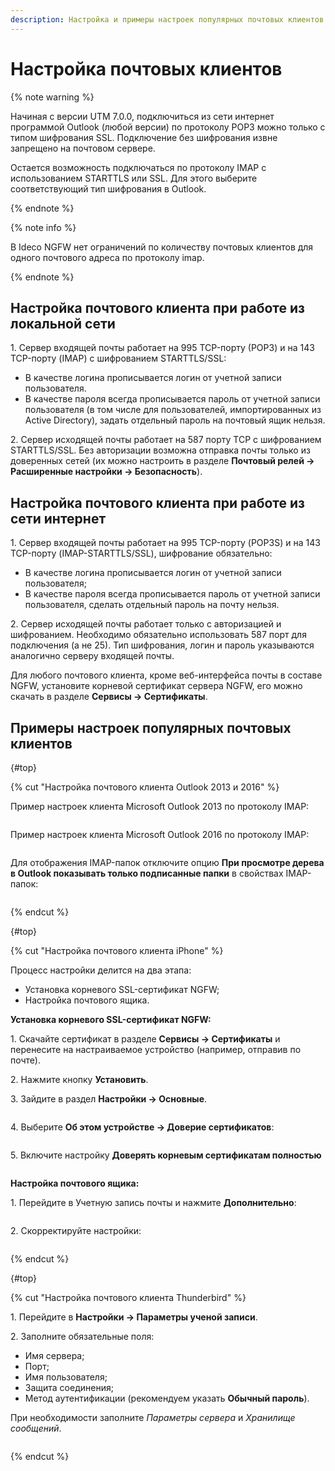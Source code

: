```yaml
---
description: Настройка и примеры настроек популярных почтовых клиентов.
---
```


# Настройка почтовых клиентов

{% note warning %}

Начиная с версии UTM 7.0.0, подключиться из сети интернет программой Outlook (любой версии) по протоколу POP3 можно только с типом шифрования SSL. Подключение без шифрования извне запрещено на почтовом сервере. 

Остается возможность подключаться по протоколу IMAP с использованием STARTTLS или SSL. Для этого выберите соответствующий тип шифрования в Outlook.

{% endnote %}

{% note info %}

В Ideco NGFW нет ограничений по количеству почтовых клиентов для одного почтового адреса по протоколу imap.

{% endnote %}

## Настройка почтового клиента при работе из локальной сети

1\. Сервер входящей почты работает на 995 TCP-порту (РОР3) и на 143 TCP-порту (IMAP) с шифрованием STARTTLS/SSL:
* В качестве логина прописывается логин от учетной записи пользователя.
* В качестве пароля всегда прописывается пароль от учетной записи пользователя (в том числе для пользователей, импортированных из Active Directory), задать отдельный пароль на почтовый ящик нельзя.

2\. Сервер исходящей почты работает на 587 порту TCP с шифрованием STARTTLS/SSL. Без авторизации возможна отправка почты только из доверенных сетей (их можно настроить в разделе **Почтовый релей -> Расширенные настройки -> Безопасность**).

## Настройка почтового клиента при работе из сети интернет

1\. Сервер входящей почты работает на 995 TCP-порту (POP3S) и на 143 TCP-порту (IMAP-STARTTLS/SSL), шифрование обязательно:

   * В качестве логина прописывается логин от учетной записи пользователя;
   * В качестве пароля всегда прописывается пароль от учетной записи пользователя, сделать отдельный пароль на почту нельзя.

2\. Сервер исходящей почты работает только с авторизацией и шифрованием. Необходимо обязательно использовать 587 порт для подключения (а не 25). Тип шифрования, логин и пароль указываются аналогично серверу входящей почты.

Для любого почтового клиента, кроме веб-интерфейса почты в составе NGFW, установите корневой сертификат сервера NGFW, его можно скачать в разделе **Сервисы -> Сертификаты**.

## Примеры настроек популярных почтовых клиентов

{#top}

{% cut "Настройка почтового клиента Outlook 2013 и 2016" %}

Пример настроек клиента Microsoft Outlook 2013 по протоколу IMAP:

<img src="../../../_images/configuring-email-clients.png" alt="" data-size="original">

Пример настроек клиента Microsoft Outlook 2016 по протоколу IMAP:

<img src="../../../_images/configuring-email-clients1.png" alt="" data-size="original">

Для отображения IMAP-папок отключите опцию **При просмотре дерева в Outlook показывать только подписанные папки** в свойствах IMAP-папок:

<img src="../../../_images/mail-settings4.png" alt="" data-size="original">

{% endcut %}

{#top}

{% cut "Настройка почтового клиента iPhone" %}

Процесс настройки делится на два этапа:
* Установка корневого SSL-сертификат NGFW;
* Настройка почтового ящика.

**Установка корневого SSL-сертификат NGFW:**

1\. Скачайте сертификат в разделе **Сервисы -> Сертификаты** и перенесите на настраиваемое устройство (например, отправив по почте). 

2\. Нажмите кнопку **Установить**.

3\. Зайдите в раздел **Настройки -> Основные**.

<img src="../../../_images/mail-settings5.png" alt="" data-size="original">

4\. Выберите **Об этом устройстве -> Доверие сертификатов**:

<img src="../../../_images/mail-settings6.png" alt="" data-size="original">

5\. Включите настройку **Доверять корневым сертификатам полностью**

<img src="../../../_images/mail-settings7.png" alt="" data-size="original">

**Настройка почтового ящика:**

1\. Перейдите в Учетную запись почты и нажмите **Дополнительно**:

<img src="../../../_images/mail-settings8.png" alt="" data-size="original">

2\. Скорректируйте настройки:

<img src="../../../_images/mail-settings9.png" alt="" data-size="original">

{% endcut %}

{#top}

{% cut "Настройка почтового клиента Thunderbird" %}

1\. Перейдите в **Настройки -> Параметры ученой записи**.

2\. Заполните обязательные поля:

* Имя сервера;
* Порт;
* Имя пользователя;
* Защита соединения;
* Метод аутентификации (рекомендуем указать **Обычный пароль**).

При необходимости заполните _Параметры сервера_ и _Хранилище сообщений_.

<img src="../../../_images/mail-settings10.png" alt="" data-size="original">

{% endcut %}

